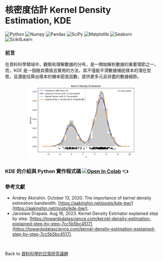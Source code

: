 # 核密度估計 Kernel Density Estimation, KDE

![Python](https://img.shields.io/badge/Python-3.10.12-blue.svg) ![Numpy](https://img.shields.io/badge/NumPy-1.25.2-range.svg) ![Pandas](https://img.shields.io/badge/Pandas-1.5.3-range.svg) ![SciPy](https://img.shields.io/badge/SciPy-1.11.4-range.svg) ![Matplotlib](https://img.shields.io/badge/Matplolib-3.7.1-range.svg) ![Seaborn](https://img.shields.io/badge/Seaborn-0.13.1-range.svg) ![ScikitLearn](https://img.shields.io/badge/ScikitLearn-1.2.2-range.svg)   

### 前言  
在資料科學領域中，觀察和理解數據的分布，是一開始解析數據的重要環節之一，而，KDE 是一個極具價值且實用的方法，其不僅能平滑數據捕捉樣本的潛在型態，且還能估算出樣本的機率密度函數，提供更多元且詳盡的數據細節。

<p align="center">
      <img src="./imgs/KDE_with_different_Kernels.png"  width="70%" height="70%">
</p>

### KDE 的介紹與 Python 實作程式碼   [![Open In Colab](https://colab.research.google.com/assets/colab-badge.svg)](https://colab.research.google.com/github/YenLinWu/Daily_Work_of_Data_Science/blob/Dev/Kernel_Density_Estimation/Kernel_Density_Estimation.ipynb)  :point_left:  

### 參考文獻   
- Andrey Akinshin. October 13, 2020. The importance of kernel density estimation bandwidth. [https://aakinshin.net/posts/kde-bw/](https://aakinshin.net/posts/kde-bw/).
- Jaroslaw Drapala. Aug 16, 2023. Kernel Density Estimator explained step by step. [https://towardsdatascience.com/kernel-density-estimation-explained-step-by-step-7cc5b5bc4517](https://towardsdatascience.com/kernel-density-estimation-explained-step-by-step-7cc5b5bc4517).

</br>    

Back to [資料科學的日常研究議題](https://github.com/YenLinWu/Daily_Work_of_Data_Science/blob/main/README.md#%E8%B3%87%E6%96%99%E7%A7%91%E5%AD%B8%E7%9A%84%E6%97%A5%E5%B8%B8)
